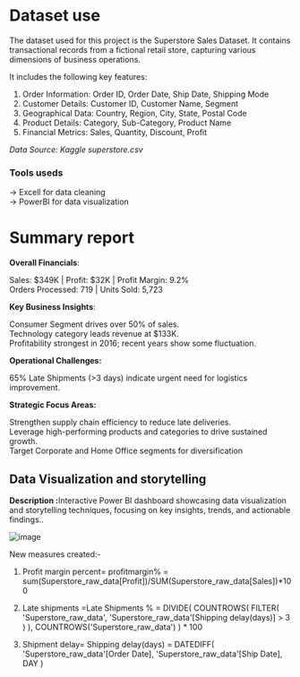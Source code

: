 <h1> Dataset use </h1>
The dataset used for this project is the Superstore Sales Dataset. It contains transactional records from a fictional retail store, capturing various dimensions of business operations.

It includes the following key features:

1. Order Information: Order ID, Order Date, Ship Date, Shipping Mode <br>
2. Customer Details: Customer ID, Customer Name, Segment<br>
3. Geographical Data: Country, Region, City, State, Postal Code <br>
4. Product Details: Category, Sub-Category, Product Name <br>
5. Financial Metrics: Sales, Quantity, Discount, Profit

<i> Data Source: Kaggle superstore.csv </i> 

<h3> Tools useds </h3>
-> Excell for data cleaning <br>
-> PowerBI for data visualization


<h1>Summary report</h1>

**Overall Financials**:

Sales: $349K | Profit: $32K | Profit Margin: 9.2% <br>
Orders Processed: 719 | Units Sold: 5,723

**Key Business Insights**:

Consumer Segment drives over 50% of sales. <br>
Technology category leads revenue at $133K. <br>
Profitability strongest in 2016; recent years show some fluctuation.

**Operational Challenges:**

65% Late Shipments (>3 days) indicate urgent need for logistics improvement.

**Strategic Focus Areas:**

Strengthen supply chain efficiency to reduce late deliveries. <br>
Leverage high-performing products and categories to drive sustained growth. <br>
Target Corporate and Home Office segments for diversification

<h2>Data Visualization and storytelling</h2>

<p><strong> Description :</strong>Interactive Power BI dashboard showcasing data visualization and storytelling techniques, focusing on key insights, trends, and actionable findings..</p>

![image](https://github.com/user-attachments/assets/445ef1a5-fa1c-4c71-ba87-06aae41c38c7)

New measures created:-

1. Profit margin percent= profitmargin% = sum(Superstore_raw_data[Profit])/SUM(Superstore_raw_data[Sales])*100 <br>
2. Late shipments =Late Shipments % = 
DIVIDE(
    COUNTROWS(
        FILTER(
            'Superstore_raw_data',
            'Superstore_raw_data'[Shipping delay(days)] > 3
        )
    ),
    COUNTROWS('Superstore_raw_data') 
) * 100  <br>

3. Shipment delay= Shipping delay(days) = 
DATEDIFF(
    'Superstore_raw_data'[Order Date], 
    'Superstore_raw_data'[Ship Date], 
    DAY
)


